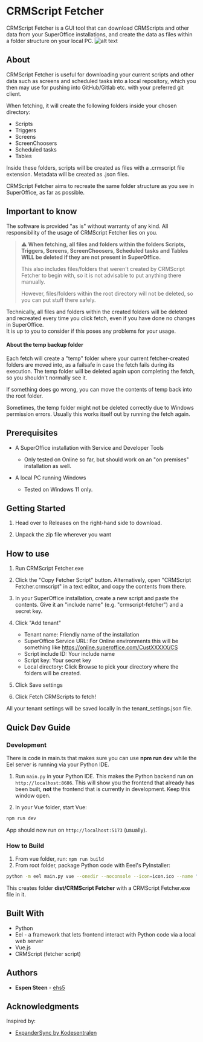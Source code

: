 # CRMScript Fetcher

CRMScript Fetcher is a GUI tool that can download CRMScripts and other data from your 
SuperOffice installations, and create the data as files within a 
folder structure on your local PC.
 ![alt text](https://repository-images.githubusercontent.com/463300828/47a6dff7-5790-4a8a-982e-48a918f0a431)

## About

CRMScript Fetcher is useful for downloading your current scripts and other data such as screens
and scheduled tasks into a local repository, which you then may use for pushing into GitHub/Gitlab etc. 
with your preferred git client.

When fetching, it will create the following folders inside your chosen directory:
- Scripts
- Triggers
- Screens
- ScreenChoosers
- Scheduled tasks
- Tables

Inside these folders, scripts will be created as files with a .crmscript file extension.
Metadata will be created as .json files. 

CRMScript Fetcher aims to recreate the same folder structure as you see in SuperOffice, as far as possible.

## Important to know

The software is provided "as is" without warranty of any kind. 
All responsibility of the usage of CRMScript Fetcher lies on you.

> :warning: **When fetching, all files and folders within the folders
> Scripts, Triggers, Screens, ScreenChoosers, Scheduled tasks and Tables
> WILL be deleted if they are not present in SuperOffice.**
> 
> 
> This also includes files/folders that weren't created by CRMScript Fetcher to begin with, so it is not
> advisable to put anything there manually.
> 
> However, files/folders within the root directory will not be deleted, so you can put stuff there safely.

Technically, all files and folders within the created folders will be deleted and recreated
every time you click fetch, even if you have done no changes in SuperOffice.  
It is up to you to consider if this poses any problems for your usage. 

#### About the temp backup folder
Each fetch will create a "temp" folder where your current fetcher-created folders are moved into,
as a failsafe in case the fetch fails during its execution.
The temp folder will be deleted again upon completing the fetch, so you shouldn't normally see it.

If something does go wrong, you can move the contents of temp back into the root folder.

Sometimes, the temp folder might not be deleted correctly due to Windows permission
errors. Usually this works itself out by running the fetch again.

## Prerequisites

- A SuperOffice installation with Service and Developer Tools
  - Only tested on Online so far, but should work on an "on premises" installation as well.


- A local PC running Windows
  - Tested on Windows 11 only.

## Getting Started

1. Head over to Releases on the right-hand side to download. 

2. Unpack the zip file wherever you want

## How to use

1. Run CRMScript Fetcher.exe

2. Click the "Copy Fetcher Script" button.
Alternatively, open "CRMScript Fetcher.crmscript" in a text editor, and copy the contents from there.

3. In your SuperOffice installation, create a new script and paste the contents.
Give it an "include name" (e.g. "crmscript-fetcher") and a secret key.

4. Click "Add tenant"
   - Tenant name: Friendly name of the installation
   - SuperOffice Service URL: For Online environments this will be something like
https://online.superoffice.com/CustXXXXX/CS
   - Script include ID: Your include name
   - Script key: Your secret key
   - Local directory: Click Browse to pick your directory where the folders will be created.

5. Click Save settings

6. Click Fetch CRMScripts to fetch!


All your tenant settings will be saved locally in the tenant_settings.json file.


## Quick Dev Guide

### Development
There is code in main.ts that makes sure you can use **npm run dev** while the Eel server is running via
your Python IDE.

1. Run `main.py` in your Python IDE.
This makes the Python backend run on `http://localhost:8686`.
This will show you the frontend that already has been built, **not** the frontend that is currently in development.
Keep this window open.

2. In your Vue folder, start Vue:
```bash
npm run dev
```
App should now run on `http://localhost:5173` (usually).

### How to Build
1. From vue folder, run: `npm run build`
2. From root folder, package Python code with Eeel's PyInstaller:

```bash
python -m eel main.py vue --onedir --noconsole --icon=icon.ico --name "CRMScript Fetcher" --add-data "tenant_settings.json;." --add-data "crmscript_fetcher.crmscript;." --add-data "pyproject.toml;."
```

This creates folder **dist/CRMScript Fetcher** with a CRMScript Fetcher.exe file in it.

## Built With

- Python
- Eel - a framework that lets frontend interact with Python code via a local web server
- Vue.js
- CRMScript (fetcher script)

## Authors

* **Espen Steen** - [ehs5](https://github.com/ehs5/)

## Acknowledgments
Inspired by:
* [ExpanderSync by Kodesentralen](https://github.com/Kodesentralen/ExpanderSync)
